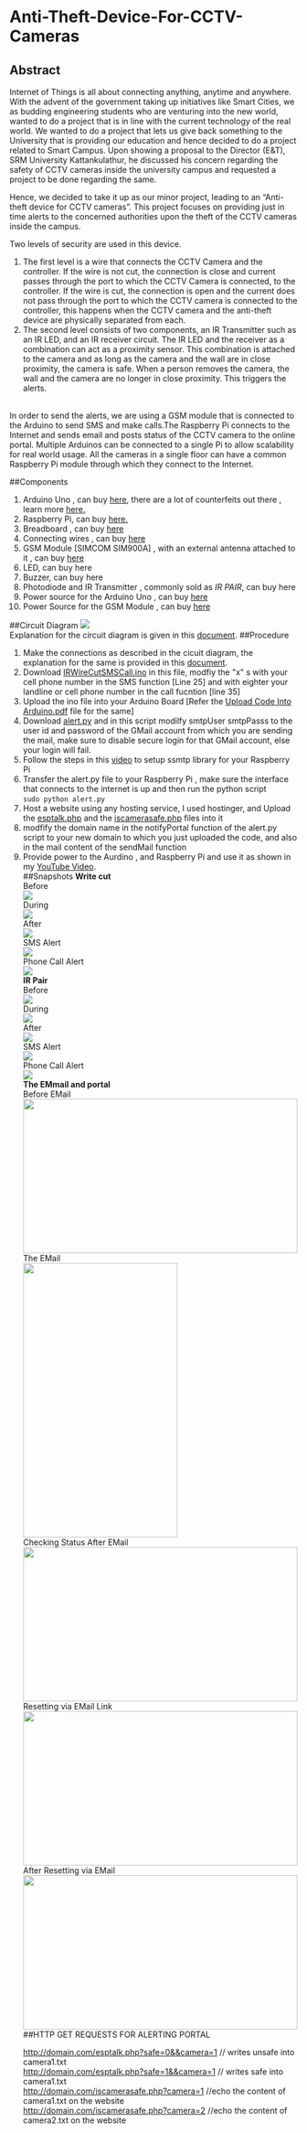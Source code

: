 # Anti-Theft-Device-For-CCTV-Cameras
## Abstract
<p>Internet of Things is all about connecting anything, anytime and anywhere. With the advent of the government taking up initiatives like Smart Cities, we as budding engineering students who are venturing into the new world, wanted to do a project that is in line with the current technology of the real world. We wanted to do a project that lets us give back something to the University that is providing our education and hence decided to do a project related to Smart Campus. Upon showing a proposal to the Director (E&amp;T), SRM University Kattankulathur, he discussed his concern regarding the safety of CCTV cameras inside the university campus and requested a project to be done regarding the same.</p>
<p> Hence, we decided to take it up as our minor project, leading to an “Anti-theft device for CCTV cameras”. This project focuses on providing just in time alerts to the concerned authorities upon the theft of the CCTV cameras inside the campus.</p>
<p>Two levels of security are used in this device.
  <ol>
    <li> The first level is a wire that connects the CCTV Camera and the controller. If the wire is not cut, the connection is close and current passes through the port to which the CCTV Camera is connected, to the controller. If the wire is cut, the connection is open and the current does not pass through the port to which the CCTV camera is connected to the controller, this happens when the CCTV camera and the anti-theft device are physically separated from each.</li>
    <li> The second level consists of two components, an IR Transmitter such as an IR LED, and an IR receiver circuit. The IR LED and the receiver as a combination can act as a proximity sensor. This combination is attached to the camera and as long as the camera and the wall are in close proximity, the camera is safe. When a person removes the camera, the wall and the camera are no longer in close proximity. This triggers the alerts.</li>
  </ol>
  <br>In order to send the alerts, we are using a GSM module that is connected to the Arduino to send SMS and make calls.The Raspberry Pi connects to the Internet and sends email and posts status of the CCTV camera to the online portal. Multiple Arduinos can be connected to a single Pi to allow scalability for real world usage. All the cameras in a single floor can have a common Raspberry Pi module through which they connect to the Internet.
</p>
##Components
<ol>
  <li>Arduino Uno , can buy <a href="http://www.amazon.in/s/ref=nb_sb_noss_2?url=search-alias%3Daps&field-keywords=arduino+uno">here</a>, there are a lot of counterfeits out there , learn more <a href="https://www.arduino.cc/en/Products/Counterfeit">here.</a></li>
  <li>Raspberry Pi, can buy <a href="http://www.amazon.in/Raspberry-Pi-RASPBERRY-model-Computer/dp/B01CCOXV34/ref=sr_1_1?ie=UTF8&qid=1474736047&sr=8-1&keywords=raspberry+pi">here.</a></li>
  <li>Breadboard , can buy <a href="http://www.amazon.in/s/ref=nb_sb_noss_2?url=search-alias%3Daps&field-keywords=breadboard&rh=i%3Aaps%2Ck%3Abreadboard">here</a></li>
  <li>Connecting wires , can buy <a href="http://www.amazon.in/RoboCraze-com-40pin-Dupont-Jumper-Wire/dp/B00WXE49TO/ref=sr_1_1?s=computers&ie=UTF8&qid=1474726756&sr=1-1&keywords=male+to+male+jumper">here</a></li>
  <li>GSM Module [SIMCOM SIM900A] , with an external antenna attached to it , can buy <a href="http://www.amazon.in/900A-MODEM-MODULE-ANTENNA-QUALITY/dp/B01BT54Y5G/ref=sr_1_1?s=computers&ie=UTF8&qid=1474726771&sr=1-1&keywords=SIM900A">here</a></li>
  <li>LED, can buy here<a href="http://www.amazon.in/COMPONENT7-100-Pc-5mm-White-Light-Emitting/dp/B01B0NY7BS/ref=sr_1_13?ie=UTF8&qid=1474736406&sr=8-13&keywords=LED"> </a></li>
  <li>Buzzer, can buy here<a href="http://www.amazon.in/Robo-India-Pizo-Buzzer-Set/dp/B00W7ATBYC/ref=sr_1_1?ie=UTF8&qid=1474736327&sr=8-1&keywords=buzzer"> </a></li>
  <li>Photodiode and IR Transmitter , commonly sold as <i>IR PAIR</i>, can buy here<a href=""http://www.amazon.in/IR-Pair-LED-Photo-Diode/dp/B01BRP3Y2C/ref=sr_1_2?ie=UTF8&qid=1474736310&sr=8-2&keywords=IR+PAIR"> </a></li>
  <li>Power source for the Arduino Uno , can buy <a href="http://www.amazon.in/techBerri-12V-1-5Amp-Adapter-Camera/dp/B011IMQD8Q/ref=sr_1_6?s=computers&ie=UTF8&qid=1474726869&sr=1-6&keywords=12v+adapter">here</a></li>
  <li>Power Source for the GSM Module , can buy <a href="http://www.amazon.in/techBerri-12V-1-5Amp-Adapter-Camera/dp/B011IMQD8Q/ref=sr_1_6?s=computers&ie=UTF8&qid=1474726869&sr=1-6&keywords=12v+adapter">here</a></li>
</ol>
##Circuit Diagram
<img src="https://github.com/KaushikNeelichetty/Anti-Theft-Device-For-CCTV-Cameras/raw/master/CircuitDiagram.jpg">
<br>
Explanation for the circuit diagram is given in this <a href="https://drive.google.com/file/d/0B4ojjO5sVzx8VWUxaFlVX1dQR3M/view?usp=sharing">document</a>.
##Procedure
<ol>
<li>Make the connections as described in the cicuit diagram, the explanation for the same is provided in this <a href="https://drive.google.com/file/d/0B4ojjO5sVzx8VWUxaFlVX1dQR3M/view?usp=sharing">document</a>.</li>
<li>Download <a href="https://github.com/KaushikNeelichetty/Anti-Theft-Device-For-CCTV-Cameras/blob/master/IrWireCutGsmSMSCall.ino">IRWireCutSMSCall.ino</a> in this file, modfiy the "x" s with your cell phone number in the SMS function [Line 25] and with eighter your landline or cell phone number in the call fucntion [line 35] </li>
<li> Upload the ino file into your Arduino Board [Refer the <a href="https://drive.google.com/file/d/0B4ojjO5sVzx8Mk5iT2NQcFE4U0k/view?usp=sharing">Upload Code Into Arduino.pdf</a> file for the same]</li>
<li> Download <a href="https://github.com/KaushikNeelichetty/Anti-Theft-Device-For-CCTV-Cameras/blob/master/alert.py">alert.py</a> and in this script modilfy smtpUser smtpPasss to the user id and password of the GMail account from which you are sending the mail, make sure to disable secure login for that GMail account, else your login will fail.</li>
<li> Follow the steps in this <a href="https://www.youtube.com/watch?v=0kpGcMjpDcw">video</a> to setup ssmtp library for your Raspberry Pi  </li>
<li> Transfer the alert.py file to your Raspberry Pi , make sure the interface that connects to the internet is up and then run the python script <br><code>sudo python alert.py</code> </li> 
<li> Host a website using any hosting service, I used hostinger, and Upload the <a href="https://github.com/KaushikNeelichetty/Anti-Theft-Device-For-CCTV-Cameras/blob/master/esptalk.php">esptalk.php</a> and the <a href="https://github.com/KaushikNeelichetty/Anti-Theft-Device-For-CCTV-Cameras/blob/master/iscamerasafe.php">iscamerasafe.php</a> files into it </li>
<li> modfify the domain name in the notifyPortal function of the alert.py script to your new domain to which you just uploaded the code, and also in the mail content of the sendMail function </li>
<li> Provide power to the Aurdino , and Raspberry Pi and use it as shown in my <a href="https://www.youtube.com/watch?v=Ux5e9g4pWpc">YouTube Video</a>. </li>
##Snapshots
<b> Write cut </b>
<br>
Before
<br>
<img src="https://github.com/KaushikNeelichetty/Anti-Theft-Device-For-CCTV-Cameras/raw/master/Pics/Wire%20Cut/Before.png"/>
<br>
During
<br>
<img src="https://github.com/KaushikNeelichetty/Anti-Theft-Device-For-CCTV-Cameras/raw/master/Pics/Wire%20Cut/During.png"/>
<br>
After<br>
<img src="https://github.com/KaushikNeelichetty/Anti-Theft-Device-For-CCTV-Cameras/raw/master/Pics/Wire%20Cut/After.png"/>
<br>
SMS Alert<br>
<img src="https://github.com/KaushikNeelichetty/Anti-Theft-Device-For-CCTV-Cameras/raw/master/Pics/Wire%20Cut/After%20SMS.png"/>
<br>
Phone Call Alert<br>
<img src="https://github.com/KaushikNeelichetty/Anti-Theft-Device-For-CCTV-Cameras/raw/master/Pics/Wire%20Cut/After%20Call.png"/>
<br>
<b> IR Pair </b>
<br>
Before<br>
<img src="https://github.com/KaushikNeelichetty/Anti-Theft-Device-For-CCTV-Cameras/raw/master/Pics/IR/Before.png"/>
<br>
During<br>
<img src="https://github.com/KaushikNeelichetty/Anti-Theft-Device-For-CCTV-Cameras/raw/master/Pics/IR/During.png"/>
<br>
After<br>
<img src="https://github.com/KaushikNeelichetty/Anti-Theft-Device-For-CCTV-Cameras/raw/master/Pics/IR/After.png"/>
<br>
SMS Alert<br>
<img src="https://github.com/KaushikNeelichetty/Anti-Theft-Device-For-CCTV-Cameras/raw/master/Pics/IR/After%20SMS.png"/>
<br>
Phone Call Alert<br>
<img src="https://github.com/KaushikNeelichetty/Anti-Theft-Device-For-CCTV-Cameras/raw/master/Pics/IR/After%20Call.png"/>
<br>
<b>The EMmail and portal</b>
<br>
Before EMail
<br>
<img src="https://github.com/KaushikNeelichetty/Anti-Theft-Device-For-CCTV-Cameras/raw/master/Pics/Email%20and%20Portal/Before%20Email.png" height="270" width="480">
<br>
The EMail<br>
<img src="https://github.com/KaushikNeelichetty/Anti-Theft-Device-For-CCTV-Cameras/raw/master/Pics/Email%20and%20Portal/The%20Email.png" height="480" width="270">
<br>
Checking Status After EMail<br>
<img src="https://github.com/KaushikNeelichetty/Anti-Theft-Device-For-CCTV-Cameras/raw/master/Pics/Email%20and%20Portal/Checking%20Status%20after%20Email.png" height="270" width="480">
<br>
Resetting via EMail Link<br>
<img src="https://github.com/KaushikNeelichetty/Anti-Theft-Device-For-CCTV-Cameras/raw/master/Pics/Email%20and%20Portal/Resetting%20via%20Email%20Link.png" height="270" width="480">
<br>
After Resetting via EMail<br>
<img src="https://github.com/KaushikNeelichetty/Anti-Theft-Device-For-CCTV-Cameras/raw/master/Pics/Email%20and%20Portal/After%20Resetting%20via%20Email.png" height="270" width="480">
<br>
##HTTP GET REQUESTS FOR ALERTING PORTAL

http://domain.com/esptalk.php?safe=0&&camera=1 // writes unsafe into camera1.txt<br>
http://domain.com/esptalk.php?safe=1&&camera=1 // writes safe into camera1.txt<br>
http://domain.com/iscamerasafe.php?camera=1 //echo the content of camera1.txt on the website<br>
http://domain.com/iscamerasafe.php?camera=2 //echo the content of camera2.txt on the website<br>
